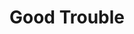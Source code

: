 ---
layout: work
title: "Good Trouble"
instrumentation: pierrot ensemble
category_music: Solo
orchestration: fl, cl, vln, vc, pf
year_composed: 2021
duration: 4'
---